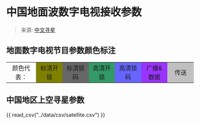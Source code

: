 # 中国地面波数字电视接收参数

> 来源: [中文寻星](http://dtmb.saoing.com)

## 地面数字电视节目参数颜色标注

<table>
  <tbody>
    <tr>
      <td width="115" height="40" align="center">
        颜色代表：
      </td>
      <td width="115" bgcolor="#808000" align="center">
        标清开锁
      </td>
      <td width="115" bgcolor="#666666" align="center">
        标清锁码
      </td>
      <td width="115" bgcolor="#339966" align="center">
        高清开锁
      </td>
      <td width="115" bgcolor="#6666FF" align="center">
        高清锁码
      </td>
      <td width="115" bgcolor="#9933FF" align="center">
        广播&amp;数据
      </td>
      <td width="115" bgcolor="#C0C0C0" align="center">
        传送
      </td>
    </tr>
  </tbody>
</table>

## 中国地区上空寻星参数

{{ read_csv("../data/csv/satellite.csv") }}
